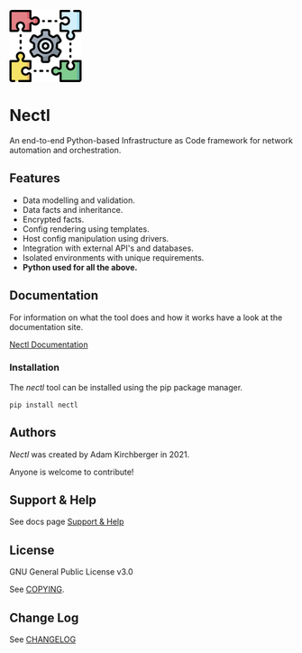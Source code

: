 ![Cover icon](docs/images/cover_icon_128.png)

# Nectl

An end-to-end Python-based Infrastructure as Code framework for network automation and orchestration.

## Features

- Data modelling and validation.
- Data facts and inheritance.
- Encrypted facts.
- Config rendering using templates.
- Host config manipulation using drivers.
- Integration with external API's and databases.
- Isolated environments with unique requirements.
- **Python used for all the above.**

## Documentation

For information on what the tool does and how it works have a look at the documentation site.

[Nectl Documentation](nectl.netlify.app)

### Installation

The _nectl_ tool can be installed using the pip package manager.

```
pip install nectl
```

## Authors

_Nectl_ was created by Adam Kirchberger in 2021.

Anyone is welcome to contribute!

## Support & Help

See docs page [Support & Help](https://nectl.netlify.app/#/project/support)

## License

GNU General Public License v3.0

See [COPYING](COPYING).

## Change Log

See [CHANGELOG](CHANGELOG.md)
